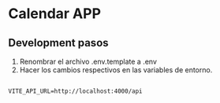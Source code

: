 # Calendar APP

## Development pasos

1. Renombrar el archivo .env.template a .env
2. Hacer los cambios respectivos en las variables de entorno.

```

VITE_API_URL=http://localhost:4000/api


```